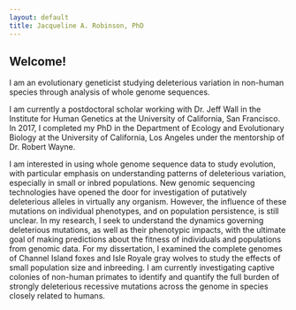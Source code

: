 ```yaml
---
layout: default
title: Jacqueline A. Robinson, PhD
---
```


## Welcome!

I am an evolutionary geneticist studying deleterious variation in non-human species through analysis of whole genome sequences.

I am currently a postdoctoral scholar working with Dr. Jeff Wall in the Institute for Human Genetics at the University of California, San Francisco. In 2017, I completed my PhD in the Department of Ecology and Evolutionary Biology at the University of California, Los Angeles under the mentorship of Dr. Robert Wayne. 

I am interested in using whole genome sequence data to study evolution, with particular emphasis on understanding patterns of deleterious variation, especially in small or inbred populations. New genomic sequencing technologies have opened the door for investigation of putatively deleterious alleles in virtually any organism. However, the influence of these mutations on individual phenotypes, and on population persistence, is still unclear. In my research, I seek to understand the dynamics governing deleterious mutations, as well as their phenotypic impacts, with the ultimate goal of making predictions about the fitness of individuals and populations from genomic data. For my dissertation, I examined the complete genomes of Channel Island foxes and Isle Royale gray wolves to study the effects of small population size and inbreeding. I am currently investigating captive colonies of non-human primates to identify and quantify the full burden of strongly deleterious recessive mutations across the genome in species closely related to humans.
